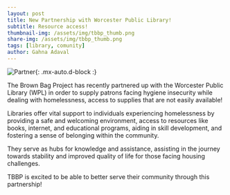 ```yaml
---
layout: post
title: New Partnership with Worcester Public Library!
subtitle: Resource access!
thumbnail-img: /assets/img/tbbp_thumb.png
share-img: /assets/img/tbbp_thumb.png
tags: [library, comunity]
author: Gahna Adaval
---
```


![Partner](https://beautifuljekyll.com/assets/img/tbbp_partner.png){: .mx-auto.d-block :}

The Brown Bag Project has recently partnered up with the Worcester Public Library (WPL) in order to supply patrons facing hygiene insecurity while dealing with homelessness, access to supplies that are not easily available!

Libraries offer vital support to individuals experiencing homelessness by providing a safe and welcoming environment, access to resources like books, internet, and educational programs, aiding in skill development, and fostering a sense of belonging within the community.

They serve as hubs for knowledge and assistance, assisting in the journey towards stability and improved quality of life for those facing housing challenges.

TBBP is excited to be able to better serve their community through this partnership!
